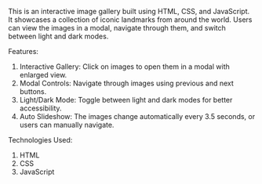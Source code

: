 This is an interactive image gallery built using HTML, CSS, and JavaScript. It showcases a collection of iconic landmarks from around the world. Users can view the images in a modal, navigate through them, and switch between light and dark modes.

Features:
1. Interactive Gallery: Click on images to open them in a modal with enlarged view.
2. Modal Controls: Navigate through images using previous and next buttons.
3. Light/Dark Mode: Toggle between light and dark modes for better accessibility.
4. Auto Slideshow: The images change automatically every 3.5 seconds, or users can manually navigate.

Technologies Used:
1. HTML
2. CSS
3. JavaScript
